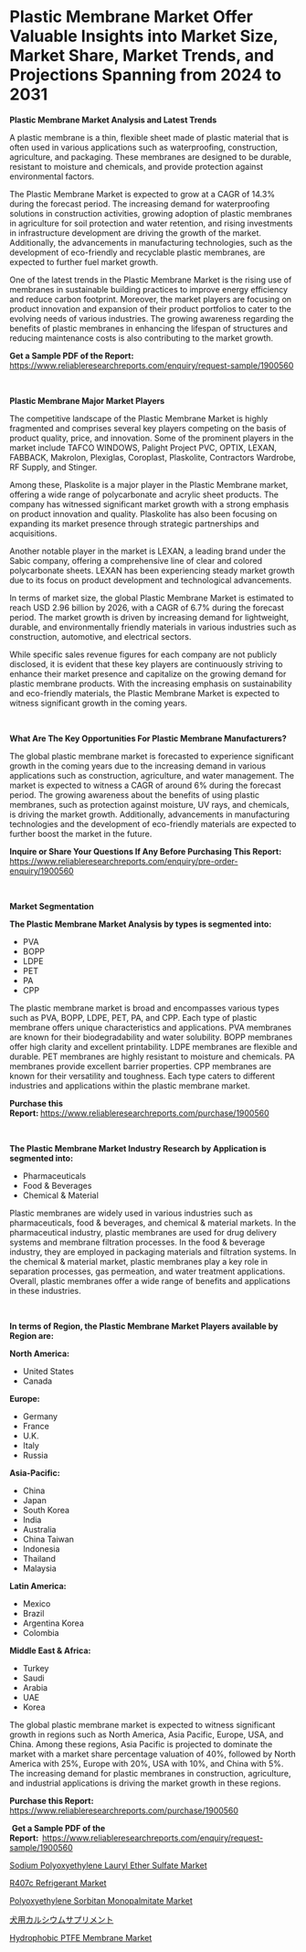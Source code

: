 <p><h1>Plastic Membrane Market Offer Valuable Insights into Market Size, Market Share, Market Trends, and Projections Spanning from 2024 to 2031</h1></p><p><strong>Plastic Membrane Market Analysis and Latest Trends</strong></p>
<p><p>A plastic membrane is a thin, flexible sheet made of plastic material that is often used in various applications such as waterproofing, construction, agriculture, and packaging. These membranes are designed to be durable, resistant to moisture and chemicals, and provide protection against environmental factors.</p><p>The Plastic Membrane Market is expected to grow at a CAGR of 14.3% during the forecast period. The increasing demand for waterproofing solutions in construction activities, growing adoption of plastic membranes in agriculture for soil protection and water retention, and rising investments in infrastructure development are driving the growth of the market. Additionally, the advancements in manufacturing technologies, such as the development of eco-friendly and recyclable plastic membranes, are expected to further fuel market growth.</p><p>One of the latest trends in the Plastic Membrane Market is the rising use of membranes in sustainable building practices to improve energy efficiency and reduce carbon footprint. Moreover, the market players are focusing on product innovation and expansion of their product portfolios to cater to the evolving needs of various industries. The growing awareness regarding the benefits of plastic membranes in enhancing the lifespan of structures and reducing maintenance costs is also contributing to the market growth.</p></p>
<p><strong>Get a Sample PDF of the Report:&nbsp;</strong> <a href="https://www.reliableresearchreports.com/enquiry/request-sample/1900560">https://www.reliableresearchreports.com/enquiry/request-sample/1900560</a></p>
<p>&nbsp;</p>
<p><strong>Plastic Membrane Major Market Players</strong></p>
<p><p>The competitive landscape of the Plastic Membrane Market is highly fragmented and comprises several key players competing on the basis of product quality, price, and innovation. Some of the prominent players in the market include TAFCO WINDOWS, Palight Project PVC, OPTIX, LEXAN, FABBACK, Makrolon, Plexiglas, Coroplast, Plaskolite, Contractors Wardrobe, RF Supply, and Stinger.</p><p>Among these, Plaskolite is a major player in the Plastic Membrane market, offering a wide range of polycarbonate and acrylic sheet products. The company has witnessed significant market growth with a strong emphasis on product innovation and quality. Plaskolite has also been focusing on expanding its market presence through strategic partnerships and acquisitions.</p><p>Another notable player in the market is LEXAN, a leading brand under the Sabic company, offering a comprehensive line of clear and colored polycarbonate sheets. LEXAN has been experiencing steady market growth due to its focus on product development and technological advancements.</p><p>In terms of market size, the global Plastic Membrane Market is estimated to reach USD 2.96 billion by 2026, with a CAGR of 6.7% during the forecast period. The market growth is driven by increasing demand for lightweight, durable, and environmentally friendly materials in various industries such as construction, automotive, and electrical sectors.</p><p>While specific sales revenue figures for each company are not publicly disclosed, it is evident that these key players are continuously striving to enhance their market presence and capitalize on the growing demand for plastic membrane products. With the increasing emphasis on sustainability and eco-friendly materials, the Plastic Membrane Market is expected to witness significant growth in the coming years.</p></p>
<p>&nbsp;</p>
<p><strong>What Are The Key Opportunities For Plastic Membrane Manufacturers?</strong></p>
<p><p>The global plastic membrane market is forecasted to experience significant growth in the coming years due to the increasing demand in various applications such as construction, agriculture, and water management. The market is expected to witness a CAGR of around 6% during the forecast period. The growing awareness about the benefits of using plastic membranes, such as protection against moisture, UV rays, and chemicals, is driving the market growth. Additionally, advancements in manufacturing technologies and the development of eco-friendly materials are expected to further boost the market in the future.</p></p>
<p><strong>Inquire or Share Your Questions If Any Before Purchasing This Report:</strong> <a href="https://www.reliableresearchreports.com/enquiry/pre-order-enquiry/1900560">https://www.reliableresearchreports.com/enquiry/pre-order-enquiry/1900560</a></p>
<p>&nbsp;</p>
<p><strong>Market Segmentation</strong></p>
<p><strong>The Plastic Membrane Market Analysis by types is segmented into:</strong></p>
<p><ul><li>PVA</li><li>BOPP</li><li>LDPE</li><li>PET</li><li>PA</li><li>CPP</li></ul></p>
<p><p>The plastic membrane market is broad and encompasses various types such as PVA, BOPP, LDPE, PET, PA, and CPP. Each type of plastic membrane offers unique characteristics and applications. PVA membranes are known for their biodegradability and water solubility. BOPP membranes offer high clarity and excellent printability. LDPE membranes are flexible and durable. PET membranes are highly resistant to moisture and chemicals. PA membranes provide excellent barrier properties. CPP membranes are known for their versatility and toughness. Each type caters to different industries and applications within the plastic membrane market.</p></p>
<p><strong>Purchase this Report:&nbsp;</strong><a href="https://www.reliableresearchreports.com/purchase/1900560">https://www.reliableresearchreports.com/purchase/1900560</a></p>
<p>&nbsp;</p>
<p><strong>The Plastic Membrane Market Industry Research by Application is segmented into:</strong></p>
<p><ul><li>Pharmaceuticals</li><li>Food & Beverages</li><li>Chemical & Material</li></ul></p>
<p><p>Plastic membranes are widely used in various industries such as pharmaceuticals, food & beverages, and chemical & material markets. In the pharmaceutical industry, plastic membranes are used for drug delivery systems and membrane filtration processes. In the food & beverage industry, they are employed in packaging materials and filtration systems. In the chemical & material market, plastic membranes play a key role in separation processes, gas permeation, and water treatment applications. Overall, plastic membranes offer a wide range of benefits and applications in these industries.</p></p>
<p>&nbsp;</p>
<p><strong>In terms of Region, the Plastic Membrane Market Players available by Region are:</strong></p>
<p>
    <p> <strong> North America: </strong>
        <ul>
            <li>United States</li>
            <li>Canada</li>
        </ul>
        </p> 
    <p> <strong> Europe: </strong>
        <ul>
            <li>Germany</li>
            <li>France</li>
            <li>U.K.</li>
            <li>Italy</li>
            <li>Russia</li>
        </ul>
        </p> 
    <p> <strong> Asia-Pacific: </strong>
        <ul>
            <li>China</li>
            <li>Japan</li>
            <li>South Korea</li>
            <li>India</li>
            <li>Australia</li>
            <li>China Taiwan</li>
            <li>Indonesia</li>
            <li>Thailand</li>
            <li>Malaysia</li>
        </ul>
        </p> 
    <p> <strong> Latin America: </strong>
        <ul>
            <li>Mexico</li>
            <li>Brazil</li>
            <li>Argentina Korea</li>
            <li>Colombia</li>
        </ul>
        </p> 
    <p> <strong> Middle East & Africa: </strong>
        <ul>
            <li>Turkey</li>
            <li>Saudi</li>
            <li>Arabia</li>
            <li>UAE</li>
            <li>Korea</li>
        </ul>
    </p>
    </p>
<p><p>The global plastic membrane market is expected to witness significant growth in regions such as North America, Asia Pacific, Europe, USA, and China. Among these regions, Asia Pacific is projected to dominate the market with a market share percentage valuation of 40%, followed by North America with 25%, Europe with 20%, USA with 10%, and China with 5%. The increasing demand for plastic membranes in construction, agriculture, and industrial applications is driving the market growth in these regions.</p></p>
<p><strong>Purchase this Report: </strong><a href="https://www.reliableresearchreports.com/purchase/1900560">https://www.reliableresearchreports.com/purchase/1900560</a></p>
<p>&nbsp;<strong>Get a Sample PDF of the Report:&nbsp;&nbsp;</strong><a href="https://www.reliableresearchreports.com/enquiry/request-sample/1900560">https://www.reliableresearchreports.com/enquiry/request-sample/1900560</a></p>
<p><strong></strong></p>
<p><p><a href="https://issuu.com/reportprime-2/docs/sodium-polyoxyethylene-lauryl-ether-sulfate-market">Sodium Polyoxyethylene Lauryl Ether Sulfate Market</a></p><p><a href="https://github.com/jaidynmorantestelletmjzya/Market-Research-Report-List-1/blob/main/r407c-refrigerant-market.md">R407c Refrigerant Market</a></p><p><a href="https://issuu.com/reportprime-2/docs/polyoxyethylene-sorbitan-monopalmitate-market-size">Polyoxyethylene Sorbitan Monopalmitate Market</a></p><p><a href="https://github.com/nxboeu02965442/Market-Research-Report-List-1/blob/main/7920260193907.md">犬用カルシウムサプリメント</a></p><p><a href="https://github.com/juniordelafrance/Market-Research-Report-List-2/blob/main/hydrophobic-ptfe-membrane-market.md">Hydrophobic PTFE Membrane Market</a></p></p>